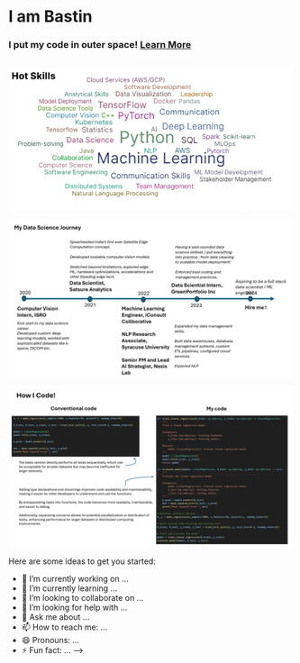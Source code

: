 # I am Bastin 

 ### I put my code in outer space! [Learn More](https://tinyurl.com/2y66uber)
<br>
<img align="center" src="skills.png" alt="skills">

![Alt Text](career.png)

![Alt Text](howicode.png)



Here are some ideas to get you started:

- 🔭 I’m currently working on ...
- 🌱 I’m currently learning ...
- 👯 I’m looking to collaborate on ...
- 🤔 I’m looking for help with ...
- 💬 Ask me about ...
- 📫 How to reach me: ...
- 😄 Pronouns: ...
- ⚡ Fun fact: ...
-->
